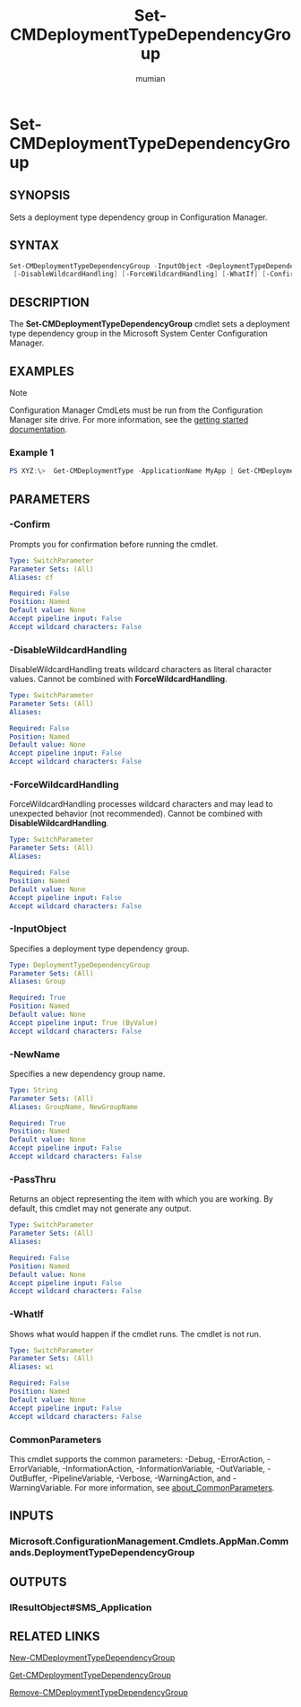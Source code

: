 ﻿---
title: Set-CMDeploymentTypeDependencyGroup
titleSuffix: Configuration Manager
description: Sets a deployment type dependency group in Configuration Manager.
ms.date: 12/03/2018
ms.prod: configuration-manager
ms.technology: configmgr-other
ms.topic: reference
author: mumian
ms.author: jgao
manager: dougeby

external help file: AdminUI.PS.AppMan.dll-Help.xml
---

# Set-CMDeploymentTypeDependencyGroup

## SYNOPSIS

Sets a deployment type dependency group in Configuration Manager.

## SYNTAX

```powershell
Set-CMDeploymentTypeDependencyGroup -InputObject <DeploymentTypeDependencyGroup> -NewName <String> [-PassThru]
 [-DisableWildcardHandling] [-ForceWildcardHandling] [-WhatIf] [-Confirm] [<CommonParameters>]
```

## DESCRIPTION

The **Set-CMDeploymentTypeDependencyGroup** cmdlet sets a deployment type dependency group in the Microsoft System Center Configuration Manager.

## EXAMPLES

> [!NOTE]
> Configuration Manager CmdLets must be run from the Configuration Manager site drive. For more information, see the [getting started documentation](https://docs.microsoft.com/powershell/sccm/overview).


### Example 1

```powershell
PS XYZ:\>  Get-CMDeploymentType -ApplicationName MyApp | Get-CMDeploymentTypeDependencyGroup -GroupName MyGroup | Set-CMDeploymentTypeDependencyGroup -NewName MyNewGroup
```

## PARAMETERS

### -Confirm

Prompts you for confirmation before running the cmdlet.

```yaml
Type: SwitchParameter
Parameter Sets: (All)
Aliases: cf

Required: False
Position: Named
Default value: None
Accept pipeline input: False
Accept wildcard characters: False
```

### -DisableWildcardHandling

DisableWildcardHandling treats wildcard characters as literal character values. Cannot be combined with **ForceWildcardHandling**.

```yaml
Type: SwitchParameter
Parameter Sets: (All)
Aliases: 

Required: False
Position: Named
Default value: None
Accept pipeline input: False
Accept wildcard characters: False
```

### -ForceWildcardHandling

ForceWildcardHandling processes wildcard characters and may lead to unexpected behavior (not recommended). Cannot be combined with **DisableWildcardHandling**.

```yaml
Type: SwitchParameter
Parameter Sets: (All)
Aliases: 

Required: False
Position: Named
Default value: None
Accept pipeline input: False
Accept wildcard characters: False
```

### -InputObject

Specifies a deployment type dependency group.

```yaml
Type: DeploymentTypeDependencyGroup
Parameter Sets: (All)
Aliases: Group

Required: True
Position: Named
Default value: None
Accept pipeline input: True (ByValue)
Accept wildcard characters: False
```

### -NewName

Specifies a new dependency group name.

```yaml
Type: String
Parameter Sets: (All)
Aliases: GroupName, NewGroupName

Required: True
Position: Named
Default value: None
Accept pipeline input: False
Accept wildcard characters: False
```

### -PassThru

Returns an object representing the item with which you are working. By default, this cmdlet may not generate any output.

```yaml
Type: SwitchParameter
Parameter Sets: (All)
Aliases: 

Required: False
Position: Named
Default value: None
Accept pipeline input: False
Accept wildcard characters: False
```

### -WhatIf

Shows what would happen if the cmdlet runs.
The cmdlet is not run.

```yaml
Type: SwitchParameter
Parameter Sets: (All)
Aliases: wi

Required: False
Position: Named
Default value: None
Accept pipeline input: False
Accept wildcard characters: False
```

### CommonParameters

This cmdlet supports the common parameters: -Debug, -ErrorAction, -ErrorVariable, -InformationAction, -InformationVariable, -OutVariable, -OutBuffer, -PipelineVariable, -Verbose, -WarningAction, and -WarningVariable. For more information, see [about_CommonParameters](http://go.microsoft.com/fwlink/?LinkID=113216).

## INPUTS

### Microsoft.ConfigurationManagement.Cmdlets.AppMan.Commands.DeploymentTypeDependencyGroup

## OUTPUTS

### IResultObject#SMS_Application

## RELATED LINKS

[New-CMDeploymentTypeDependencyGroup](./New-CMDeploymentTypeDependencyGroup.md)

[Get-CMDeploymentTypeDependencyGroup](./Get-CMDeploymentTypeDependencyGroup.md)

[Remove-CMDeploymentTypeDependencyGroup](./Remove-CMDeploymentTypeDependencyGroup.md)
